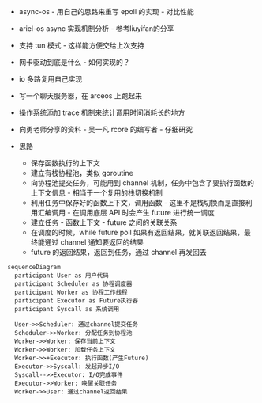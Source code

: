 - async-os - 用自己的思路来重写 epoll 的实现 - 对比性能
- ariel-os async 实现机制分析 - 参考liuyifan的分享
- 支持 tun 模式 - 这样能方便交给上次支持
- 网卡驱动到底是什么 - 如何实现的？
- io 多路复用自己实现
- 写一个聊天服务器，在 arceos 上跑起来
- 操作系统添加 trace 机制来统计调用时间消耗长的地方
- 向勇老师分享的资料 - 吴一凡 rcore 的编写者 - 仔细研究

- 思路
  - 保存函数执行的上下文
  - 建立有栈协程池，类似 goroutine
  - 向协程池提交任务，可能用到 channel 机制，任务中包含了要执行函数的上下文信息 - 相当于一个复用的栈切换机制
  - 利用任务中保存好的函数上下文，调用函数 - 这里不是栈切换而是直接利用汇编调用 - 在调用底层 API 时会产生 future 进行统一调度
  - 建立任务 - 函数上下文 - future 之间的关联关系
  - 在调度的时候，while future poll 如果有返回结果，就关联返回结果，最终能通过 channel 通知要返回的结果
  - future 的返回结果，返回到任务，通过 channel 再发回去
  
```mermaid
sequenceDiagram
  participant User as 用户代码
  participant Scheduler as 协程调度器
  participant Worker as 协程工作线程
  participant Executor as Future执行器
  participant Syscall as 系统调用
  
  User->>Scheduler: 通过channel提交任务
  Scheduler->>Worker: 分配任务到协程池
  Worker->>Worker: 保存当前上下文
  Worker->>Worker: 加载任务上下文
  Worker->>+Executor: 执行函数(产生Future)
  Executor->>Syscall: 发起异步I/O
  Syscall-->>Executor: I/O完成事件
  Executor->>Worker: 唤醒关联任务
  Worker->>User: 通过channel返回结果
```